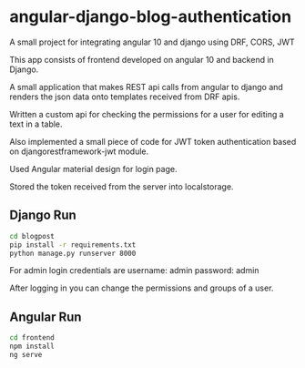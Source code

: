 # angular-django-blog-authentication
A small project for integrating angular 10 and django using DRF, CORS, JWT

This app consists of frontend developed on angular 10 and backend in Django.

A small application that makes REST api calls from angular to django and renders the json data onto templates received from DRF apis.

Written a custom api for checking the permissions for a user for editing a text in a table.

Also implemented a small piece of code for JWT token authentication based on djangorestframework-jwt module.

Used Angular material design for login page.

Stored the token received from the server into localstorage.


## Django Run
```cmd
cd blogpost
pip install -r requirements.txt
python manage.py runserver 8000
```
For admin login credentials are
username: admin
password: admin

After logging in you can change the permissions and groups of a user.

## Angular Run
```cmd
cd frontend
npm install
ng serve
```


